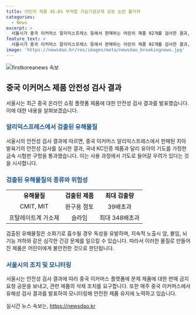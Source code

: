 ```yaml
---
title: 어린이 제품 45.6% 부적합 가습기살균제 성분 논란 불거져
categories:
  - News
excerpt: >
  서울시가 중국 이커머스 알리익스프레스 등에서 판매하는 어린이 제품 92개를 검사한 결과, 45.6%에서 기준치를 넘거나 국내에서 사용이 금지된 유해물질이 검출됐다. 이는 암, 불임, 뇌 기능 저하 등의 위험을 안고 있으며, 소비자에게 주의를 요구하고 있다. 관계당국은 안전성을 지속적으로 모니터링하고, 문제가 있는 제품은 즉시 판매 중지되도록 조치할 예정이다.
feature_text: >
  서울시가 중국 이커머스 알리익스프레스 등에서 판매하는 어린이 제품 92개를 검사한 결과, 45.6%에서 기준치를 넘거나 국내에서 사용이 금지된 유해물질이 검출됐다. 이는 암, 불임, 뇌 기능 저하 등의 위험을 안고 있으며, 소비자에게 주의를 요구하고 있다. 관계당국은 안전성을 지속적으로 모니터링하고, 문제가 있는 제품은 즉시 판매 중지되도록 조치할 예정이다.
image: 'https://newsdao.kr/res/images/meta/newsdao_breakingnews.jpg'
---
```


<p><img src="https://newsdao.kr/res/images/meta/newsdao_breakingnews.jpg" alt="firstkoreanews 속보" /></p>

<h2 data-ke-size="size26">중국 이커머스 제품 안전성 검사 결과</h2>

<p data-ke-size="size16">서울시는 최근 중국 온라인 쇼핑 플랫폼 제품에 대한 안전성 검사 결과를 발표했습니다. 이에 대한 내용을 살펴보겠습니다.</p>

<h3><b><span style="color: #1a5490;">알리익스프레스에서 검출된 유해물질</span></b></h3>

<p data-ke-size="size16">서울시의 안전성 검사 결과에 따르면, 중국 이커머스 알리익스프레스에서 판매된 치아 발육기의 안전성 검사를 실시한 결과, 국내 KC인증 제품과 달리 유아의 기도를 가정한 금속 시험판 구멍을 통과했습니다. 이는 사용 과정에서 기도로 들어갈 우려가 있다는 것을 시사합니다.</p>

<h3><b><span style="color: #1a5490;">검출된 유해물질의 종류와 위험성</span></b></h3>

<table>
    <tr>
        <td style="text-align: center; height: 17px;"><b>유해물질</b></td>
        <td style="text-align: center; height: 17px;"><b>검출된 제품</b></td>
        <td style="text-align: center; height: 17px;"><b>최대 검출량</b></td>
    </tr>
    <tr>
        <td style="text-align: center; height: 17px;">CMIT, MIT</td>
        <td style="text-align: center; height: 17px;">완구용 점토</td>
        <td style="text-align: center; height: 17px;">39배초과</td>
    </tr>
    <tr>
        <td style="text-align: center; height: 17px;">프탈레이트계 가소제</td>
        <td style="text-align: center; height: 17px;">슬라임</td>
        <td style="text-align: center; height: 17px;">최대 348배초과</td>
    </tr>
</table>

<p data-ke-size="size16">검출된 유해물질은 소화기로 흡수될 경우 독성을 유발하며, 지속적 노출시 암, 불임, 뇌 기능 저하와 같은 심각한 건강 문제를 일으킬 수 있습니다. 따라서 이러한 물질로 만들어진 제품은 어린이에게 불안전한 것으로 판단됩니다.</p>

<h3><b><span style="color: #1a5490;">서울시의 조치 및 모니터링</span></b></h3>

<p data-ke-size="size16">서울시는 안전성 검사 결과에 따라 중국 이커머스 플랫폼에 문제 제품에 대한 판매 금지 요청 공문을 보내고, 관련 제품의 삭제 조치를 요구합니다. 또한 매주 중국 이커머스에서 유해성 검사 결과를 발표하여 모니터링해 안전한 제품 유지에 노력하고 있습니다.</p>
실시간 뉴스 속보는, <a href="https://newsdao.kr" rel="dofollow">https://newsdao.kr</a>


